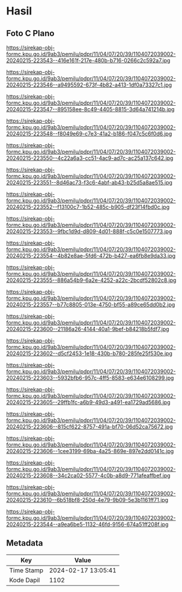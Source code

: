 # Hasil

## Foto C Plano

https://sirekap-obj-formc.kpu.go.id/9ab3/pemilu/pdpr/11/04/07/20/39/1104072039002-20240215-223543--416e161f-217e-480b-b716-0266c2c592a7.jpg

https://sirekap-obj-formc.kpu.go.id/9ab3/pemilu/pdpr/11/04/07/20/39/1104072039002-20240215-223546--a9495592-673f-4b82-a413-1df0a73327c1.jpg

https://sirekap-obj-formc.kpu.go.id/9ab3/pemilu/pdpr/11/04/07/20/39/1104072039002-20240215-223547--895158ee-8c49-4405-8815-3d64a741214b.jpg

https://sirekap-obj-formc.kpu.go.id/9ab3/pemilu/pdpr/11/04/07/20/39/1104072039002-20240215-223548--f8049e69-c7e3-41a2-b186-f047c5c6f0d6.jpg

https://sirekap-obj-formc.kpu.go.id/9ab3/pemilu/pdpr/11/04/07/20/39/1104072039002-20240215-223550--4c22a6a3-cc51-4ac9-ad7c-ac25a137c642.jpg

https://sirekap-obj-formc.kpu.go.id/9ab3/pemilu/pdpr/11/04/07/20/39/1104072039002-20240215-223551--8d46ac73-f3c6-4abf-ab43-b25d5a8ae515.jpg

https://sirekap-obj-formc.kpu.go.id/9ab3/pemilu/pdpr/11/04/07/20/39/1104072039002-20240215-223552--f13100c7-1b52-485c-b905-df23f14fbd0c.jpg

https://sirekap-obj-formc.kpu.go.id/9ab3/pemilu/pdpr/11/04/07/20/39/1104072039002-20240215-223553--9fbc1d9d-d809-4d01-888f-c5c0e1507773.jpg

https://sirekap-obj-formc.kpu.go.id/9ab3/pemilu/pdpr/11/04/07/20/39/1104072039002-20240215-223554--4b82e8ae-5fd6-472b-b427-ea6fb8e9da33.jpg

https://sirekap-obj-formc.kpu.go.id/9ab3/pemilu/pdpr/11/04/07/20/39/1104072039002-20240215-223555--886a54b9-6a2e-4252-a22c-2bcdf52802c8.jpg

https://sirekap-obj-formc.kpu.go.id/9ab3/pemilu/pdpr/11/04/07/20/39/1104072039002-20240215-223557--b77c8805-013e-4750-bf55-a89ce65dd0b2.jpg

https://sirekap-obj-formc.kpu.go.id/9ab3/pemilu/pdpr/11/04/07/20/39/1104072039002-20240215-223600--21186a26-4144-40a1-9bef-b84218b5fdf7.jpg

https://sirekap-obj-formc.kpu.go.id/9ab3/pemilu/pdpr/11/04/07/20/39/1104072039002-20240215-223602--d5cf2453-1e18-430b-b780-285fe25f530e.jpg

https://sirekap-obj-formc.kpu.go.id/9ab3/pemilu/pdpr/11/04/07/20/39/1104072039002-20240215-223603--5932bfb6-957c-4ff5-8583-e634e6108299.jpg

https://sirekap-obj-formc.kpu.go.id/9ab3/pemilu/pdpr/11/04/07/20/39/1104072039002-20240215-223605--29ffb1fc-a6b9-49d3-a491-ea1729ad5686.jpg

https://sirekap-obj-formc.kpu.go.id/9ab3/pemilu/pdpr/11/04/07/20/39/1104072039002-20240215-223606--815cf622-8757-491a-bf70-06d52ca75672.jpg

https://sirekap-obj-formc.kpu.go.id/9ab3/pemilu/pdpr/11/04/07/20/39/1104072039002-20240215-223606--1cee3199-69ba-4a25-869e-897e2dd0141c.jpg

https://sirekap-obj-formc.kpu.go.id/9ab3/pemilu/pdpr/11/04/07/20/39/1104072039002-20240215-223608--34c2ca02-5577-4c0b-a8d9-771afeaffbef.jpg

https://sirekap-obj-formc.kpu.go.id/9ab3/pemilu/pdpr/11/04/07/20/39/1104072039002-20240215-223610--6b518bf8-250d-4e79-9b09-5e3b1161ff71.jpg

https://sirekap-obj-formc.kpu.go.id/9ab3/pemilu/pdpr/11/04/07/20/39/1104072039002-20240215-223544--a9ea6be5-1132-46fd-9156-674a51ff208f.jpg


## Metadata

| Key        | Value               |
| ---------- | ------------------- |
| Time Stamp | 2024-02-17 13:05:41 |
| Kode Dapil | 1102                |



